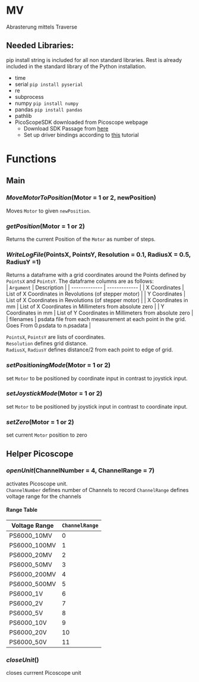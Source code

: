 # MV
Abrasterung mittels Traverse
## Needed Libraries:
pip install string is included for all non standard libraries. Rest is already included in the standard library of the Python installation.
  * time
  * serial `pip install pyserial`
  * re
  * subprocess
  * numpy `pip install numpy`
  * pandas `pip install pandas`
  * pathlib
  * PicoScopeSDK downloaded from Picoscope webpage
    * Download SDK Passage from [here](https://www.picotech.com/downloads)
    * Set up driver bindings according to [this](https://github.com/picotech/picosdk-python-wrappers#installing-the-python-driver-bindings) tutorial
# Functions
## Main
### *MoveMotorToPosition*(Motor = 1 or 2, newPosition)
Moves `Motor` to given `newPosition`.
### *getPosition*(Motor = 1 or 2)
Returns the current Position of the `Motor` as number of steps.
### *WriteLogFile*(PointsX, PointsY, Resolution = 0.1, RadiusX = 0.5, RadiusY =1)
Returns a dataframe with a grid coordinates around the Points defined by `PointsX` and `PointsY`. The dataframe columns are as follows:  
| `Argument` | Description |
| ------------- | ------------- |
| X Coordinates | List of X Coordinates in Revolutions (of stepper motor) |
| Y Coordinates | List of X Coordinates in Revolutions (of stepper motor) |
| X Coordinates in mm | List of X Coordinates in Millimeters from absolute zero |
| Y Coordinates in mm | List of Y Coordinates in Millimeters from absolute zero |
| filenames | psdata file from each measurement at each point in the grid. Goes From 0.psdata to n.psadata |

`PointsX`, `PointsY` are lists of coordinates.  
`Resolution` defines grid distance.  
`RadiusX`, `RadiusY` defines distance/2 from each point to edge of grid. 
### *setPositioningMode*(Motor = 1 or 2)
set `Motor` to be positioned by coordinate input in contrast to joystick input.
### *setJoystickMode*(Motor = 1 or 2)
set `Motor` to be positioned by joystick input in contrast to coordinate input.
### *setZero*(Motor = 1 or 2)
set current `Motor` position to zero
## Helper Picoscope
### *openUnit*(ChannelNumber = 4, ChannelRange = 7)
activates Picoscope unit.  
`ChannelNumber` defines number of Channels to record
`ChannelRange` defines voltage range for the channels  
#### Range Table
| Voltage Range | `ChannelRange` |
| ------------- | ------------- |
| PS6000_10MV | 0 |
| PS6000_100MV | 1 |
| PS6000_20MV | 2 |
| PS6000_50MV | 3 |
| PS6000_200MV | 4 |
| PS6000_500MV | 5 |
| PS6000_1V | 6 |
| PS6000_2V | 7 |
| PS6000_5V | 8 |
| PS6000_10V | 9 |
| PS6000_20V | 10 |
| PS6000_50V | 11 |
### *closeUnit*()
closes currrent Picoscope unit

